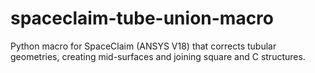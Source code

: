 # spaceclaim-tube-union-macro
Python macro for SpaceClaim (ANSYS V18) that corrects tubular geometries, creating mid-surfaces and joining square and C structures.
